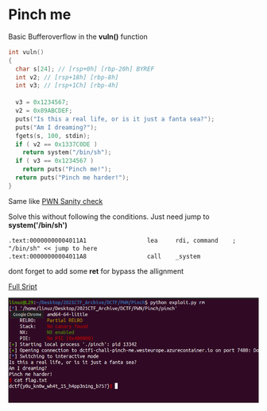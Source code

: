 # Pinch me

Basic Bufferoverflow in the **vuln()** function

```c
int vuln()
{
  char s[24]; // [rsp+0h] [rbp-20h] BYREF
  int v2; // [rsp+18h] [rbp-8h]
  int v3; // [rsp+1Ch] [rbp-4h]

  v3 = 0x1234567;
  v2 = 0x89ABCDEF;
  puts("Is this a real life, or is it just a fanta sea?");
  puts("Am I dreaming?");
  fgets(s, 100, stdin);
  if ( v2 == 0x1337C0DE )
    return system("/bin/sh");
  if ( v3 == 0x1234567 )
    return puts("Pinch me!");
  return puts("Pinch me harder!");
}
```

Same like [PWN Sanity check](https://github.com/L29/Binary-Writeup/tree/main/dCTF/PWN%20sanity%20check)

Solve this without following the conditions.
Just need jump to **system('/bin/sh')**

```
.text:00000000004011A1                 lea     rdi, command    ; "/bin/sh" << jump to here
.text:00000000004011A8                 call    _system
```

dont forget to add some **ret** for bypass the allignment

[Full Sript](https://github.com/L29/Binary-Writeup/blob/main/dCTF/Pinch/exploit.py)

![Flag](Pinch.png)
